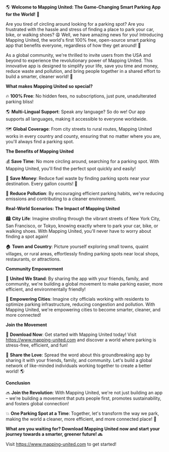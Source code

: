 🌎 **Welcome to Mapping United: The Game-Changing Smart Parking App for the World!** 🚀

Are you tired of circling around looking for a parking spot? Are you frustrated with the hassle and stress of finding a place to park your car, bike, or walking shoes? 😩 Well, we have amazing news for you! Introducing Mapping United, the world's first 100% free, open-source smart parking app that benefits everyone, regardless of how they get around! 🌟

As a global community, we're thrilled to invite users from the USA and beyond to experience the revolutionary power of Mapping United. This innovative app is designed to simplify your life, save you time and money, reduce waste and pollution, and bring people together in a shared effort to build a smarter, cleaner world! 🌈

**What makes Mapping United so special?**

🔥 **100% Free**: No hidden fees, no subscriptions, just pure, unadulterated parking bliss!

🌎 **Multi-Lingual Support**: Speak any language? So do we! Our app supports all languages, making it accessible to everyone worldwide.

🗺️ **Global Coverage**: From city streets to rural routes, Mapping United works in every country and county, ensuring that no matter where you are, you'll always find a parking spot.

**The Benefits of Mapping United**

💰 **Save Time**: No more circling around, searching for a parking spot. With Mapping United, you'll find the perfect spot quickly and easily!

💸 **Save Money**: Reduce fuel waste by finding parking spots near your destination. Every gallon counts! 🚀

🌟 **Reduce Pollution**: By encouraging efficient parking habits, we're reducing emissions and contributing to a cleaner environment.

**Real-World Scenarios: The Impact of Mapping United**

🏙️ **City Life**: Imagine strolling through the vibrant streets of New York City, San Francisco, or Tokyo, knowing exactly where to park your car, bike, or walking shoes. With Mapping United, you'll never have to worry about finding a spot again!

🏠 **Town and Country**: Picture yourself exploring small towns, quaint villages, or rural areas, effortlessly finding parking spots near local shops, restaurants, or attractions.

**Community Empowerment**

🌈 **United We Stand**: By sharing the app with your friends, family, and community, we're building a global movement to make parking easier, more efficient, and environmentally friendly!

💪 **Empowering Cities**: Imagine city officials working with residents to optimize parking infrastructure, reducing congestion and pollution. With Mapping United, we're empowering cities to become smarter, cleaner, and more connected!

**Join the Movement**

🚀 **Download Now**: Get started with Mapping United today! Visit https://www.mapping-united.com and discover a world where parking is stress-free, efficient, and fun!

💬 **Share the Love**: Spread the word about this groundbreaking app by sharing it with your friends, family, and community. Let's build a global network of like-minded individuals working together to create a better world! 🌎

**Conclusion**

🔜 **Join the Revolution**: With Mapping United, we're not just building an app – we're building a movement that puts people first, promotes sustainability, and fosters global connection!

💥 **One Parking Spot at a Time**: Together, let's transform the way we park, making the world a cleaner, more efficient, and more connected place! 🌈

**What are you waiting for? Download Mapping United now and start your journey towards a smarter, greener future! 🔜**

Visit https://www.mapping-united.com to get started!